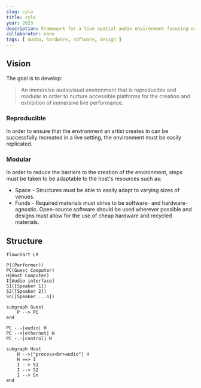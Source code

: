 ```yaml
---
slug: cylo
title: cylo
year: 2023
description: Framework for a live spatial audio environment focusing on ease of access and reproducibility.
collaborator: none
tags: [ audio, hardware, software, design ]
---
```


## Vision 
The goal is to develop:
> An immersive audiovisual environment that is reproducible and modular in order to nurture accessible platforms for the creation and exhibition of immersive live performance.

### Reproducible
In order to ensure that the environment an artist creates in can be successfully recreated in a live setting, the environment must be easily replicated.

### Modular
In order to reduce the barriers to the creation of the environment, steps must be taken to be adaptable to the host's resources such as:
- Space - Structures must be able to easily adapt to varying sizes of venues.
- Funds - Required materials must strive to be software- and hardware-agnostic. Open-source software should be used wherever possible and designs must allow for the use of cheap hardware and recycled materials.

## Structure
```mermaid
flowchart LR

P((Performer))
PC(Guest Computer)
H(Host Computer)
I[Audio interface]
S1([Speaker 1])
S2([Speaker 2])
Sn([Speaker ...n])

subgraph Guest
	P --> PC
end

PC -.-|audio| H
PC -->|ethernet| H
PC -.-|control| H

subgraph Host
	H -->|"process<br>audio"| H
	H ==> I
	I --> S1
	I --> S2
	I --> Sn
end

```

